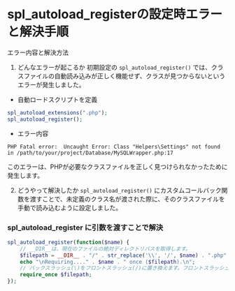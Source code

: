 # spl_autoload_registerの設定時エラーと解決手順

エラー内容と解決方法
1. どんなエラーが起こるか
初期設定の `spl_autoload_register()` では、クラスファイルの自動読み込みが正しく機能せず、クラスが見つからないというエラーが発生しました。

- 自動ロードスクリプトを定義
```php
spl_autoload_extensions(".php");
spl_autoload_register();
```

- エラー内容
```
PHP Fatal error:  Uncaught Error: Class "Helpers\Settings" not found in /path/to/your/project/Database/MySQLWrapper.php:17
```

このエラーは、PHPが必要なクラスファイルを正しく見つけられなかったために発生します。

2. どうやって解決したか
`spl_autoload_register()` にカスタムコールバック関数を渡すことで、未定義のクラス名が渡された際に、そのクラスファイルを手動で読み込むように設定しました。

### spl_autoload_register に引数を渡すことで解決
```php
spl_autoload_register(function($name) {
    // __DIR__は、現在のファイルの絶対ディレクトリパスを取得します。
    $filepath = __DIR__ . "/" . str_replace('\\', '/', $name) . ".php";
    echo "\nRequiring...." . $name . " once ($filepath).\n";
    // バックスラッシュ(\)をフロントスラッシュ(/)に置き換えます。フロントスラッシュはLinuxのファイルパスで使用されます。
    require_once $filepath;
});
```
